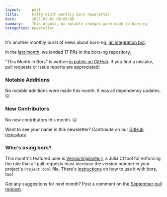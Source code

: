 ```yaml
---
layout:     post
title:      Fifty-sixth monthly bors newsletter
date:       2021-09-01 00:00:00
summary:    This August, no notable changes were made to bors-ng
categories: newsletter
---
```


It's another monthly burst of news about bors-ng, [an integration bot](https://github.com/nix-rust/nix/blob/master/CONTRIBUTING.md#bors-the-bot-who-merges-all-the-prs).

In the [last month](https://github.com/bors-ng/bors-ng/pulls?q=is%3Apr+is%3Amerged+closed%3A2021-08-01..2021-08-31),
we landed 17 PRs in the bors-ng repository.

"This Month in Bors" is written [in public on GitHub][GitHub for TMiB].
If you find a mistake, pull requests or issue reports are appreciated!

[GitHub for TMiB]: https://github.com/bors-ng/bors-ng.github.io


### Notable Additions

No notable additions were made this month. It was all dependency updates. ☹


### New Contributors

No new contributors this month. ☹

Want to see your name in this newsletter? Contribute on our [GitHub repository](https://github.com/bors-ng/bors-ng).


### Who's using bors?

This month's featured user is [VersionVigilante.jl](https://github.com/bcbi/VersionVigilante.jl), a Julia CI tool for enforcing the rule that all pull requests must increase the version number in your project's `Project.toml` file. There's [instructions](https://github.com/bcbi/VersionVigilante.jl/blob/master/instructions_bors.md) on how to use it with bors, too!

Got any suggestions for next month?
Post a comment on the [September pull request](https://github.com/bors-ng/bors-ng.github.io/pull/152).

